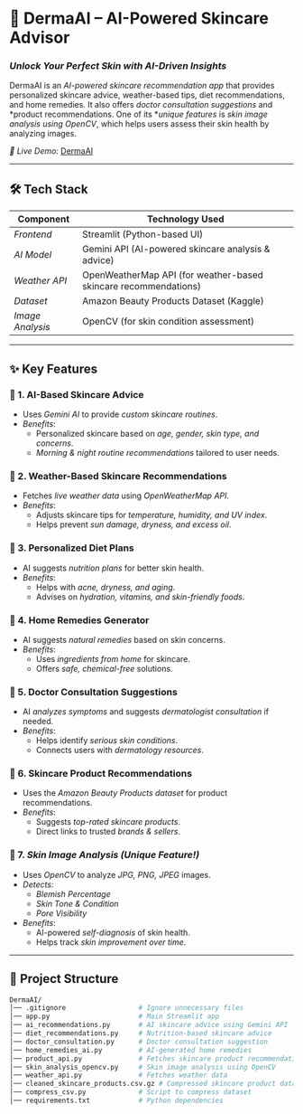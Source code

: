 # 🌿 DermaAI – AI-Powered Skincare Advisor  

### *Unlock Your Perfect Skin with AI-Driven Insights*  

DermaAI is an *AI-powered skincare recommendation app* that provides personalized skincare advice, weather-based tips, diet recommendations, and home remedies. It also offers *doctor consultation suggestions* and *product recommendations. One of its **unique features* is *skin image analysis using OpenCV*, which helps users assess their skin health by analyzing images.  

*🔗 Live Demo:* [DermaAI](https://derma-ai.streamlit.app/)  

---

## 🛠 Tech Stack  

| Component          | Technology Used                                  |
|--------------------|--------------------------------------------------|
| *Frontend*       | Streamlit (Python-based UI)                      |
| *AI Model*       | Gemini API (AI-powered skincare analysis & advice) |
| *Weather API*    | OpenWeatherMap API (for weather-based skincare recommendations) |
| *Dataset*        | Amazon Beauty Products Dataset (Kaggle)         |
| *Image Analysis* | OpenCV (for skin condition assessment)           |

---

## ✨ Key Features  

### 🔹 1. AI-Based Skincare Advice  
- Uses *Gemini AI* to provide *custom skincare routines*.  
- *Benefits*:  
  - Personalized skincare based on *age, gender, skin type, and concerns*.  
  - *Morning & night routine recommendations* tailored to user needs.  

### 🔹 2. Weather-Based Skincare Recommendations  
- Fetches *live weather data* using *OpenWeatherMap API*.  
- *Benefits*:  
  - Adjusts skincare tips for *temperature, humidity, and UV index*.  
  - Helps prevent *sun damage, dryness, and excess oil*.  

### 🔹 3. Personalized Diet Plans  
- AI suggests *nutrition plans* for better skin health.  
- *Benefits*:  
  - Helps with *acne, dryness, and aging*.  
  - Advises on *hydration, vitamins, and skin-friendly foods*.  

### 🔹 4. Home Remedies Generator  
- AI suggests *natural remedies* based on skin concerns.  
- *Benefits*:  
  - Uses *ingredients from home* for skincare.  
  - Offers *safe, chemical-free* solutions.  

### 🔹 5. Doctor Consultation Suggestions  
- AI *analyzes symptoms* and suggests *dermatologist consultation* if needed.  
- *Benefits*:  
  - Helps identify *serious skin conditions*.  
  - Connects users with *dermatology resources*.  

### 🔹 6. Skincare Product Recommendations  
- Uses the *Amazon Beauty Products dataset* for product recommendations.  
- *Benefits*:  
  - Suggests *top-rated skincare products*.  
  - Direct links to trusted *brands & sellers*.  

### 🔹 7. *Skin Image Analysis (Unique Feature!)*  
- Uses *OpenCV* to analyze *JPG, PNG, JPEG* images.  
- *Detects:*  
  - *Blemish Percentage*  
  - *Skin Tone & Condition*  
  - *Pore Visibility*  
- *Benefits*:  
  - AI-powered *self-diagnosis* of skin health.  
  - Helps track *skin improvement over time*.  

---

## 📂 Project Structure

```bash
DermaAI/
│── .gitignore                  # Ignore unnecessary files
│── app.py                      # Main Streamlit app
│── ai_recommendations.py       # AI skincare advice using Gemini API
│── diet_recommendations.py     # Nutrition-based skincare advice
│── doctor_consultation.py      # Doctor consultation suggestion
│── home_remedies_ai.py         # AI-generated home remedies
│── product_api.py              # Fetches skincare product recommendations
│── skin_analysis_opencv.py     # Skin image analysis using OpenCV
│── weather_api.py              # Fetches weather data
│── cleaned_skincare_products.csv.gz # Compressed skincare product dataset
│── compress_csv.py             # Script to compress dataset
│── requirements.txt            # Python dependencies
